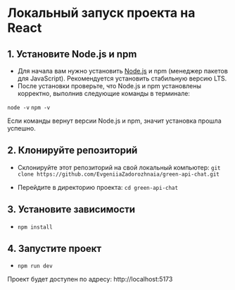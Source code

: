 # Локальный запуск проекта на React

## 1. Установите Node.js и npm

* Для начала вам нужно установить [Node.js](https://nodejs.org/) и npm (менеджер пакетов для JavaScript). Рекомендуется установить стабильную версию LTS.
* После установки проверьте, что Node.js и npm установлены корректно, выполнив следующие команды в терминале:

`node -v`
`npm -v`

Если команды вернут версии Node.js и npm, значит установка прошла успешно.

## 2. Клонируйте репозиторий

* Склонируйте этот репозиторий на свой локальный компьютер:
`git clone https://github.com/EvgeniiaZadorozhnaia/green-api-chat.git`

* Перейдите в директорию проекта: `cd green-api-chat`

## 3. Установите зависимости

* `npm install`

## 4. Запустите проект

* `npm run dev`

Проект будет доступен по адресу: http://localhost:5173
